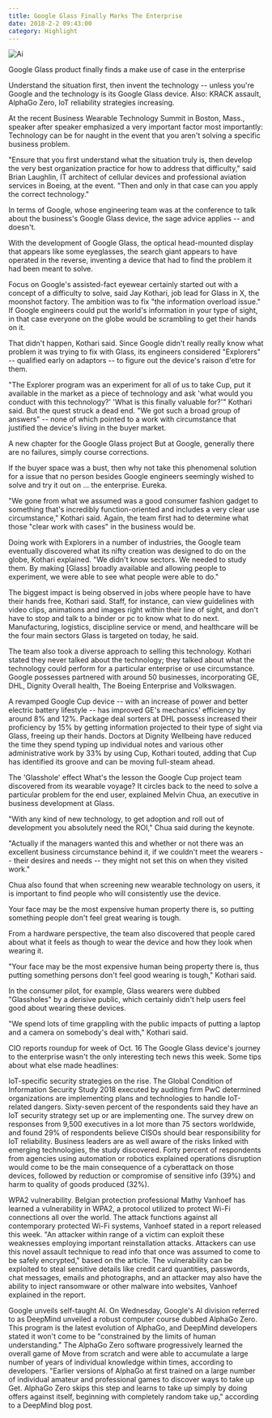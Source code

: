 ```yaml
---
title: Google Glass Finally Marks The Enterprise 
date: 2018-2-2 09:43:00
category: Highlight
---
```


![Ai](https://adibob.com/content/images/2.jpg)

Google Glass product finally finds a make use of case in the enterprise

Understand the situation first, then invent the technology -- unless you're Google and the technology is its Google Glass device. Also: KRACK assault, AlphaGo Zero, IoT reliability strategies increasing.

At the recent Business Wearable Technology Summit in Boston, Mass., speaker after speaker emphasized a very important factor most importantly: Technology can be for naught in the event that you aren't solving a specific business problem.

"Ensure that you first understand what the situation truly is, then develop the very best organization practice for how to address that difficulty," said Brian Laughlin, IT architect of cellular devices and professional aviation services in Boeing, at the event. "Then and only in that case can you apply the correct technology."

In terms of Google, whose engineering team was at the conference to talk about the business's Google Glass device, the sage advice applies -- and doesn't.

With the development of Google Glass, the optical head-mounted display that appears like some eyeglasses, the search giant appears to have operated in the reverse, inventing a device that had to find the problem it had been meant to solve.

Focus on Google's assisted-fact eyewear certainly started out with a concept of a difficulty to solve, said Jay Kothari, job lead for Glass in X, the moonshot factory. The ambition was to fix "the information overload issue." If Google engineers could put the world's information in your type of sight, in that case everyone on the globe would be scrambling to get their hands on it.

That didn't happen, Kothari said. Since Google didn't really really know what problem it was trying to fix with Glass, its engineers considered "Explorers" -- qualified early on adaptors -- to figure out the device's raison d'etre for them.

"The Explorer program was an experiment for all of us to take Cup, put it available in the market as a piece of technology and ask 'what would you conduct with this technology?' 'What is this finally valuable for?'" Kothari said. But the quest struck a dead end. "We got such a broad group of answers" -- none of which pointed to a work with circumstance that justified the device's living in the buyer market.

A new chapter for the Google Glass project
But at Google, generally there are no failures, simply course corrections.

If the buyer space was a bust, then why not take this phenomenal solution for a issue that no person besides Google engineers seemingly wished to solve and try it out on ... the enterprise. Eureka.

"We gone from what we assumed was a good consumer fashion gadget to something that's incredibly function-oriented and includes a very clear use circumstance," Kothari said. Again, the team first had to determine what those "clear work with cases" in the business would be.

Doing work with Explorers in a number of industries, the Google team eventually discovered what its nifty creation was designed to do on the globe, Kothari explained. "We didn't know sectors. We needed to study them. By making [Glass] broadly available and allowing people to experiment, we were able to see what people were able to do."

The biggest impact is being observed in jobs where people have to have their hands free, Kothari said. Staff, for instance, can view guidelines with video clips, animations and images right within their line of sight, and don't have to stop and talk to a binder or pc to know what to do next. Manufacturing, logistics, discipline service or mend, and healthcare will be the four main sectors Glass is targeted on today, he said.

The team also took a diverse approach to selling this technology. Kothari stated they never talked about the technology; they talked about what the technology could perform for a particular enterprise or use circumstance. Google possesses partnered with around 50 businesses, incorporating GE, DHL, Dignity Overall health, The Boeing Enterprise and Volkswagen.

A revamped Google Cup device -- with an increase of power and better electric battery lifestyle -- has improved GE's mechanics' efficiency by around 8% and 12%. Package deal sorters at DHL possess increased their proficiency by 15% by getting information projected to their type of sight via Glass, freeing up their hands. Doctors at Dignity Wellbeing have reduced the time they spend typing up individual notes and various other administrative work by 33% by using Cup, Kothari touted, adding that Cup has identified its groove and can be moving full-steam ahead.

The 'Glasshole' effect 
What's the lesson the Google Cup project team discovered from its wearable voyage? It circles back to the need to solve a particular problem for the end user, explained Melvin Chua, an executive in business development at Glass.

"With any kind of new technology, to get adoption and roll out of development you absolutely need the ROI," Chua said during the keynote.

"Actually if the managers wanted this and whether or not there was an excellent business circumstance behind it, if we couldn't meet the wearers -- their desires and needs -- they might not set this on when they visited work."

Chua also found that when screening new wearable technology on users, it is important to find people who will consistently use the device.

Your face may be the most expensive human property there is, so putting something people don't feel great wearing is tough.

From a hardware perspective, the team also discovered that people cared about what it feels as though to wear the device and how they look when wearing it.

"Your face may be the most expensive human being property there is, thus putting something persons don't feel good wearing is tough," Kothari said.

In the consumer pilot, for example, Glass wearers were dubbed "Glassholes" by a derisive public, which certainly didn't help users feel good about wearing these devices.

"We spend lots of time grappling with the public impacts of putting a laptop and a camera on somebody's deal with," Kothari said.

CIO reports roundup for week of Oct. 16
The Google Glass device's journey to the enterprise wasn't the only interesting tech news this week. Some tips about what else made headlines:

IoT-specific security strategies on the rise. The Global Condition of Information Security Study 2018 executed by auditing firm PwC determined organizations are implementing plans and technologies to handle IoT-related dangers. Sixty-seven percent of the respondents said they have an IoT security strategy set up or are implementing one. The survey drew on responses from 9,500 executives in a lot more than 75 sectors worldwide, and found 29% of respondents believe CISOs should bear responsibility for IoT reliability. Business leaders are as well aware of the risks linked with emerging technologies, the study discovered. Forty percent of respondents from agencies using automation or robotics explained operations disruption would come to be the main consequence of a cyberattack on those devices, followed by reduction or compromise of sensitive info (39%) and harm to quality of goods produced (32%).

WPA2 vulnerability. Belgian protection professional Mathy Vanhoef has learned a vulnerability in WPA2, a protocol utilized to protect Wi-Fi connections all over the world. The attack functions against all contemporary protected Wi-Fi systems, Vanhoef stated in a report released this week. "An attacker within range of a victim can exploit these weaknesses employing important reinstallation attacks. Attackers can use this novel assault technique to read info that once was assumed to come to be safely encrypted," based on the article. The vulnerability can be exploited to steal sensitive details like credit card quantities, passwords, chat messages, emails and photographs, and an attacker may also have the ability to inject ransomware or other malware into websites, Vanhoef explained in the report.

Google unveils self-taught AI. On Wednesday, Google's AI division referred to as DeepMind unveiled a robust computer course dubbed AlphaGo Zero. This program is the latest evolution of AlphaGo, and DeepMind developers stated it won't come to be "constrained by the limits of human understanding." The AlphaGo Zero software progressively learned the overall game of Move from scratch and were able to accumulate a large number of years of individual knowledge within times, according to developers. "Earlier versions of AlphaGo at first trained on a large number of individual amateur and professional games to discover ways to take up Get. AlphaGo Zero skips this step and learns to take up simply by doing offers against itself, beginning with completely random take up," according to a DeepMind blog post.